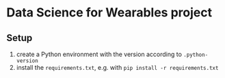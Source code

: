 # Data Science for Wearables project

## Setup

1. create a Python environment with the version according to `.python-version`
2. install the `requirements.txt`, e.g. with `pip install -r requirements.txt`
